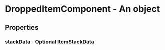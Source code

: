 

# DroppedItemComponent - An object



## Properties



### stackData - Optional [ItemStackData](ItemStackData)

